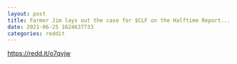 ```yaml
--- 
layout: post 
title: Farmer Jim lays out the case for $CLF on the Halftime Report... $30 in 6-9 months... not to mention Short Interest reduced by 9% recently.... 
date: 2021-06-25 1624637733 
categories: reddit 
--- 
```

https://redd.it/o7qvjw